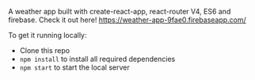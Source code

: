A weather app built with create-react-app, react-router V4, ES6 and firebase. Check it out here! https://weather-app-9fae0.firebaseapp.com/

To get it running locally:
- Clone this repo
- `npm install` to install all required dependencies
- `npm start` to start the local server
